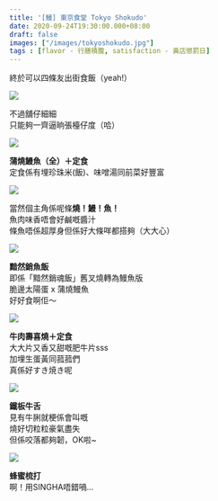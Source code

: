 ```yaml
---
title: '[鰻] 東京食堂 Tokyo Shokudo'
date: 2020-09-24T19:30:00.000+08:00
draft: false
images: ["/images/tokyoshokudo.jpg"]
tags : [flavor - 行膳積腹, satisfaction - 黃店懲罰日]
---
```


終於可以四條友出街食飯（yeah!）

![](/images/ged049.jpg)

不過舖仔細細  
只能夠一齊逼晌張檯仔度（哈）　　

![](/images/tokyoshokudo1.jpg)

**蒲燒鰻魚（全）＋定食**  
定食係有埋珍珠米(飯)、味噌湯同前菜好豐富  

![](/images/tokyoshokudo.jpg)

當然個主角係呢條**燒！鰻！魚！**  
魚肉味香唔會好鹹嘅醬汁  
條魚唔係超厚身但係好大條咩都搭夠（大大心）  

![](/images/tokyoshokudo2.jpg)

**黯然銷魚飯**  
即係「黯然銷魂飯」舊叉燒轉為鰻魚版  
脆邊太陽蛋 x 蒲燒鰻魚  
好好食啊佢～

![](/images/tokyoshokudo3.jpg)

**牛肉壽喜燒＋定食**  
大大片又香又甜嘅肥牛片sss  
加埋生蛋黃同菰菰們  
真係好すき焼き呢

![](/images/tokyoshokudo4.jpg)

**鐵板牛舌**  
見有牛脷就梗係會叫嘅  
燒好切粒粒豪氣盡失  
但係咬落都夠韌，OK啦~

![](/images/tokyoshokudo5.jpg)

**蜂蜜梳打**  
啊！用SINGHA唔錯喎...

